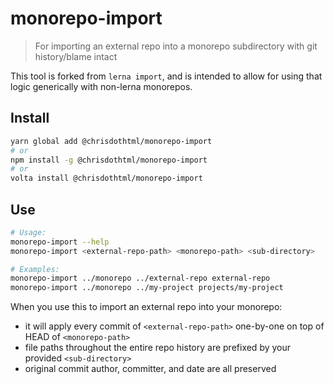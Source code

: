 # monorepo-import

> For importing an external repo into a monorepo subdirectory with git history/blame intact

This tool is forked from `lerna import`, and is intended to allow for using that logic generically with non-lerna monorepos.

## Install

```sh
yarn global add @chrisdothtml/monorepo-import
# or
npm install -g @chrisdothtml/monorepo-import
# or
volta install @chrisdothtml/monorepo-import
```

## Use

```sh
# Usage:
monorepo-import --help
monorepo-import <external-repo-path> <monorepo-path> <sub-directory>

# Examples:
monorepo-import ../monorepo ../external-repo external-repo
monorepo-import ../monorepo ../my-project projects/my-project
```

When you use this to import an external repo into your monorepo:

- it will apply every commit of `<external-repo-path>` one-by-one on top of HEAD of `<monorepo-path>`
- file paths throughout the entire repo history are prefixed by your provided `<sub-directory>`
- original commit author, committer, and date are all preserved
